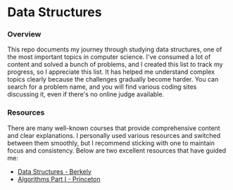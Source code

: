# Data Structures

### Overview
This repo documents my journey through studying data structures, one of the most important topics in computer science. I've consumed a lot of content and solved a bunch of problems, and I created this list to track my progress, so I appreciate this list. It has helped me understand complex topics clearly because the challenges gradually become harder. You can search for a problem name, and you will find various coding sites discussing it, even if there's no online judge available.

### Resources

There are many well-known courses that provide comprehensive content and clear explanations. I personally used various resources and switched between them smoothly, but I recommend sticking with one to maintain focus and consistency. Below are two excellent resources that have guided me:

- [Data Structures - Berkely](https://sp21.datastructur.es/)
- [Algorithms Part I - Princeton](https://www.coursera.org/learn/algorithms-part1)
